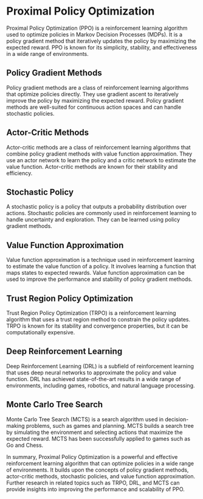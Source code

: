 # Proximal Policy Optimization

Proximal Policy Optimization (PPO) is a reinforcement learning algorithm used to optimize policies in Markov Decision Processes (MDPs). It is a policy gradient method that iteratively updates the policy by maximizing the expected reward. PPO is known for its simplicity, stability, and effectiveness in a wide range of environments.

## Policy Gradient Methods

Policy gradient methods are a class of reinforcement learning algorithms that optimize policies directly. They use gradient ascent to iteratively improve the policy by maximizing the expected reward. Policy gradient methods are well-suited for continuous action spaces and can handle stochastic policies.

## Actor-Critic Methods

Actor-critic methods are a class of reinforcement learning algorithms that combine policy gradient methods with value function approximation. They use an actor network to learn the policy and a critic network to estimate the value function. Actor-critic methods are known for their stability and efficiency.

## Stochastic Policy

A stochastic policy is a policy that outputs a probability distribution over actions. Stochastic policies are commonly used in reinforcement learning to handle uncertainty and exploration. They can be learned using policy gradient methods.

## Value Function Approximation

Value function approximation is a technique used in reinforcement learning to estimate the value function of a policy. It involves learning a function that maps states to expected rewards. Value function approximation can be used to improve the performance and stability of policy gradient methods.

## Trust Region Policy Optimization

Trust Region Policy Optimization (TRPO) is a reinforcement learning algorithm that uses a trust region method to constrain the policy updates. TRPO is known for its stability and convergence properties, but it can be computationally expensive.

## Deep Reinforcement Learning

Deep Reinforcement Learning (DRL) is a subfield of reinforcement learning that uses deep neural networks to approximate the policy and value function. DRL has achieved state-of-the-art results in a wide range of environments, including games, robotics, and natural language processing.

## Monte Carlo Tree Search

Monte Carlo Tree Search (MCTS) is a search algorithm used in decision-making problems, such as games and planning. MCTS builds a search tree by simulating the environment and selecting actions that maximize the expected reward. MCTS has been successfully applied to games such as Go and Chess.

In summary, Proximal Policy Optimization is a powerful and effective reinforcement learning algorithm that can optimize policies in a wide range of environments. It builds upon the concepts of policy gradient methods, actor-critic methods, stochastic policies, and value function approximation. Further research in related topics such as TRPO, DRL, and MCTS can provide insights into improving the performance and scalability of PPO.
